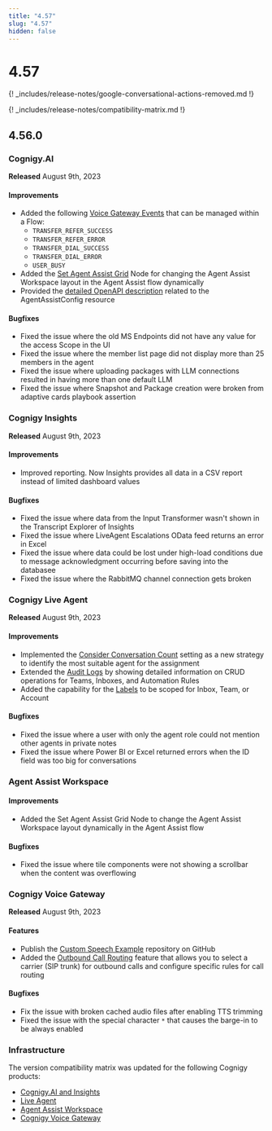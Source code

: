 ```yaml
---
title: "4.57"
slug: "4.57"
hidden: false
---
```


# 4.57

{! _includes/release-notes/google-conversational-actions-removed.md !}

{! _includes/release-notes/compatibility-matrix.md !}

## 4.56.0

### Cognigy.AI

**Released** August 9th, 2023

#### Improvements

- Added the following [Voice Gateway Events](../voicegateway/references/events/overview.md) that can be managed within a Flow:
    - `TRANSFER_REFER_SUCCESS`
    - `TRANSFER_REFER_ERROR`
    - `TRANSFER_DIAL_SUCCESS`
    - `TRANSFER_DIAL_ERROR`
    - `USER_BUSY`
- Added the [Set Agent Assist Grid](../ai/flow-nodes/agent-assist/set-agent-assist-grid.md) Node for changing the Agent Assist Workspace layout in the Agent Assist flow dynamically
- Provided the [detailed OpenAPI description](https://api-trial.cognigy.ai/openapi#post-/v2.0/agentassistconfigs) related to the AgentAssistConfig resource

#### Bugfixes

- Fixed the issue where the old MS Endpoints did not have any value for the access Scope in the UI
- Fixed the issue where the member list page did not display more than 25 members in the agent
- Fixed the issue where uploading packages with LLM connections resulted in having more than one default LLM
- Fixed the issue where Snapshot and Package creation were broken from adaptive cards playbook assertion

### Cognigy Insights

**Released** August 9th, 2023

#### Improvements

- Improved reporting. Now Insights provides all data in a CSV report instead of limited dashboard values

#### Bugfixes

- Fixed the issue where data from the Input Transformer wasn't shown in the Transcript Explorer of Insights
- Fixed the issue where LiveAgent Escalations OData feed returns an error in Excel
- Fixed the issue where data could be lost under high-load conditions due to message acknowledgment occurring before saving into the databasee
- Fixed the issue where the RabbitMQ channel connection gets broken

### Cognigy Live Agent

**Released** August 9th, 2023

#### Improvements

- Implemented the [Consider Conversation Count](../live-agent/conversation/conversation-routing.md#consider-conversation-count) setting as a new strategy to identify the most suitable agent for the assignment
- Extended the [Audit Logs](../live-agent/settings/audit-logs.md) by showing detailed information on CRUD operations for Teams, Inboxes, and Automation Rules
- Added the capability for the [Labels](../live-agent/settings/labels.md) to be scoped for Inbox, Team, or Account

#### Bugfixes

- Fixed the issue where a user with only the agent role could not mention other agents in private notes
- Fixed the issue where Power BI or Excel returned errors when the ID field was too big for conversations

### Agent Assist Workspace

#### Improvements

- Added the Set Agent Assist Grid Node to change the Agent Assist Workspace layout dynamically in the Agent Assist flow

#### Bugfixes

- Fixed the issue where tile components were not showing a scrollbar when the content was overflowing

### Cognigy Voice Gateway

**Released** August 9th, 2023

#### Features

- Publish the [Custom Speech Example](https://github.com/Cognigy/custom-speech-example) repository on GitHub
- Added the [Outbound Call Routing](../voicegateway/webapp/outbound-call-routing.md) feature that allows you to select a carrier (SIP trunk) for outbound calls and configure specific rules for call routing

#### Bugfixes

- Fix the issue with broken cached audio files after enabling TTS trimming
- Fixed the issue with the special character `*` that causes the barge-in to be always enabled

### Infrastructure

The version compatibility matrix was updated for the following Cognigy products:

- [Cognigy.AI and Insights](../ai/installation/version-compatibility-matrix.md)
- [Live Agent](../live-agent/installation/deployment/version-compatibility-matrix.md)
- [Agent Assist Workspace](../agent-assist/installation/version-compatibility-matrix.md)
- [Cognigy Voice Gateway](../voicegateway/installation/version-compatibility-matrix.md)


